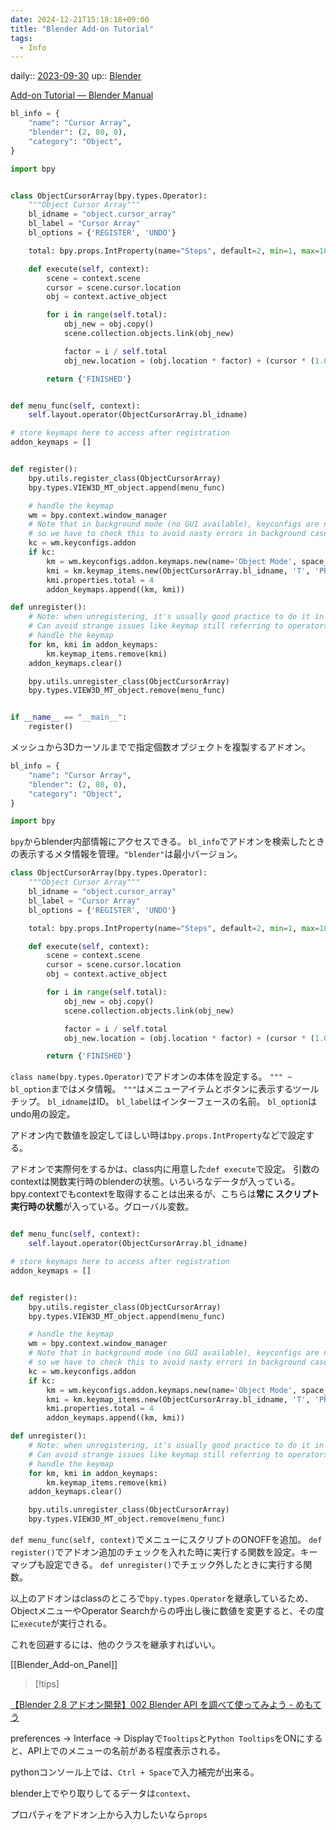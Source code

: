 ```yaml
---
date: 2024-12-21T15:18:18+09:00
title: "Blender Add-on Tutorial"
tags:
  - Info
---
```


daily:: [2023-09-30](/Daily_Note/2023-09-30.md)
up:: [Blender](../Bar/App/Blender.md)

[Add-on Tutorial — Blender Manual](https://docs.blender.org/manual/en/latest/advanced/scripting/addon_tutorial.html)

```python
bl_info = {
    "name": "Cursor Array",
    "blender": (2, 80, 0),
    "category": "Object",
}

import bpy


class ObjectCursorArray(bpy.types.Operator):
    """Object Cursor Array"""
    bl_idname = "object.cursor_array"
    bl_label = "Cursor Array"
    bl_options = {'REGISTER', 'UNDO'}

    total: bpy.props.IntProperty(name="Steps", default=2, min=1, max=100)

    def execute(self, context):
        scene = context.scene
        cursor = scene.cursor.location
        obj = context.active_object

        for i in range(self.total):
            obj_new = obj.copy()
            scene.collection.objects.link(obj_new)

            factor = i / self.total
            obj_new.location = (obj.location * factor) + (cursor * (1.0 - factor))

        return {'FINISHED'}


def menu_func(self, context):
    self.layout.operator(ObjectCursorArray.bl_idname)

# store keymaps here to access after registration
addon_keymaps = []


def register():
    bpy.utils.register_class(ObjectCursorArray)
    bpy.types.VIEW3D_MT_object.append(menu_func)

    # handle the keymap
    wm = bpy.context.window_manager
    # Note that in background mode (no GUI available), keyconfigs are not available either,
    # so we have to check this to avoid nasty errors in background case.
    kc = wm.keyconfigs.addon
    if kc:
        km = wm.keyconfigs.addon.keymaps.new(name='Object Mode', space_type='EMPTY')
        kmi = km.keymap_items.new(ObjectCursorArray.bl_idname, 'T', 'PRESS', ctrl=True, shift=True)
        kmi.properties.total = 4
        addon_keymaps.append((km, kmi))

def unregister():
    # Note: when unregistering, it's usually good practice to do it in reverse order you registered.
    # Can avoid strange issues like keymap still referring to operators already unregistered...
    # handle the keymap
    for km, kmi in addon_keymaps:
        km.keymap_items.remove(kmi)
    addon_keymaps.clear()

    bpy.utils.unregister_class(ObjectCursorArray)
    bpy.types.VIEW3D_MT_object.remove(menu_func)


if __name__ == "__main__":
    register()
```

メッシュから3Dカーソルまでで指定個数オブジェクトを複製するアドオン。

```python
bl_info = {
    "name": "Cursor Array",
    "blender": (2, 80, 0),
    "category": "Object",
}

import bpy
```

`bpy`からblender内部情報にアクセスできる。
`bl_info`でアドオンを検索したときの表示するメタ情報を管理。`"blender"`は最小バージョン。

```python
class ObjectCursorArray(bpy.types.Operator):
    """Object Cursor Array"""
    bl_idname = "object.cursor_array"
    bl_label = "Cursor Array"
    bl_options = {'REGISTER', 'UNDO'}

    total: bpy.props.IntProperty(name="Steps", default=2, min=1, max=100)

    def execute(self, context):
        scene = context.scene
        cursor = scene.cursor.location
        obj = context.active_object

        for i in range(self.total):
            obj_new = obj.copy()
            scene.collection.objects.link(obj_new)

            factor = i / self.total
            obj_new.location = (obj.location * factor) + (cursor * (1.0 - factor))

        return {'FINISHED'}
```

`class name(bpy.types.Operator)`でアドオンの本体を設定する。
`""" ~ bl_option`まではメタ情報。
`"""`はメニューアイテムとボタンに表示するツールチップ。
`bl_idname`はID。
`bl_label`はインターフェースの名前。
`bl_option`はundo用の設定。

アドオン内で数値を設定してほしい時は`bpy.props.IntProperty`などで設定する。

アドオンで実際何をするかは、class内に用意した`def execute`で設定。
引数のcontextは関数実行時のblenderの状態。いろいろなデータが入っている。
bpy.contextでもcontextを取得することは出来るが、こちらは**常に
スクリプト実行時の状態**が入っている。グローバル変数。

```python

def menu_func(self, context):
    self.layout.operator(ObjectCursorArray.bl_idname)

# store keymaps here to access after registration
addon_keymaps = []


def register():
    bpy.utils.register_class(ObjectCursorArray)
    bpy.types.VIEW3D_MT_object.append(menu_func)

    # handle the keymap
    wm = bpy.context.window_manager
    # Note that in background mode (no GUI available), keyconfigs are not available either,
    # so we have to check this to avoid nasty errors in background case.
    kc = wm.keyconfigs.addon
    if kc:
        km = wm.keyconfigs.addon.keymaps.new(name='Object Mode', space_type='EMPTY')
        kmi = km.keymap_items.new(ObjectCursorArray.bl_idname, 'T', 'PRESS', ctrl=True, shift=True)
        kmi.properties.total = 4
        addon_keymaps.append((km, kmi))

def unregister():
    # Note: when unregistering, it's usually good practice to do it in reverse order you registered.
    # Can avoid strange issues like keymap still referring to operators already unregistered...
    # handle the keymap
    for km, kmi in addon_keymaps:
        km.keymap_items.remove(kmi)
    addon_keymaps.clear()

    bpy.utils.unregister_class(ObjectCursorArray)
    bpy.types.VIEW3D_MT_object.remove(menu_func)
```

`def menu_func(self, context)`でメニューにスクリプトのONOFFを追加。
`def register()`でアドオン追加のチェックを入れた時に実行する関数を設定。キーマップも設定できる。
`def unregister()`でチェック外したときに実行する関数。


以上のアドオンはclassのところで`bpy.types.Operator`を継承しているため、ObjectメニューやOperator Searchからの呼出し後に数値を変更すると、その度に`execute`が実行される。

これを回避するには、他のクラスを継承すればいい。

[[Blender_Add-on_Panel]]

> [!tips]

[【Blender 2.8 アドオン開発】002 Blender API を調べて使ってみよう - めもてう](https://memoteu.hatenablog.com/entry/2019/02/05/230444)

preferences -> Interface -> Displayで`Tooltips`と`Python Tooltips`をONにすると、API上でのメニューの名前がある程度表示される。

pythonコンソール上では、`Ctrl + Space`で入力補完が出来る。

blender上でやり取りしてるデータは`context`、

プロパティをアドオン上から入力したいなら`props`